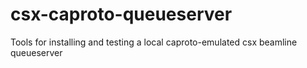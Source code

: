 # csx-caproto-queueserver
Tools for installing and testing a local caproto-emulated csx beamline queueserver
